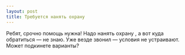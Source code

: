 ```yaml
---
layout: post 
title: Требуется нанять охрану   
--- 
```

Ребят, срочно помощь нужна! Надо нанять охрану  , а вот куда обратиться — не знаю. Уже везде звонил — условия не устраивают. Может подкинете варианты?